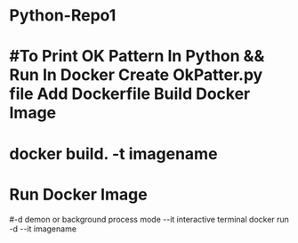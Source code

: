 # Python-Repo1
#To Print OK Pattern In Python && Run In Docker
Create OkPatter.py file
Add Dockerfile 
Build Docker Image
=================
docker build. -t imagename
================
Run Docker Image
================
#-d demon or background process mode  --it interactive terminal
docker run -d --it imagename

